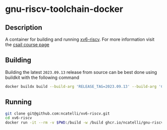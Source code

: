 # gnu-riscv-toolchain-docker

## Description

A container for building and running [xv6-riscv](https://github.com/mit-pdos/xv6-riscv). For more information visit the [csail course page](https://pdos.csail.mit.edu/6.1810/2023/)

## Building
Building the latest `2023.09.13` release from source can be best done using buildkit with the following command

```bash
docker buildx build --build-arg 'RELEASE_TAG=2023.09.13' --build-arg 'CONFIGURE_FLAGS=--enable-multilib' --build-arg 'MAKE_FLAGS=-j4' -t gnu-riscv-newlib-toolchain:2023.09.13 -f Dockerfile.source-build .
```

## Running
```bash
git clone git@github.com:ncatelli/xv6-riscv.git
cd xv6-riscv
docker run -it --rm -v $PWD:/build -w /build ghcr.io/ncatelli/gnu-riscv-xv6-qemu-toolchain-docker:2023.09.13 make qemu
```
